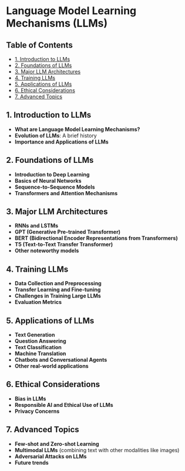 # Language Model Learning Mechanisms (LLMs)

## Table of Contents

- [1. Introduction to LLMs](#1-introduction-to-llms)
- [2. Foundations of LLMs](#2-foundations-of-llms)
- [3. Major LLM Architectures](#3-major-llm-architectures)
- [4. Training LLMs](#4-training-llms)
- [5. Applications of LLMs](#5-applications-of-llms)
- [6. Ethical Considerations](#6-ethical-considerations)
- [7. Advanced Topics](#7-advanced-topics)

## 1. Introduction to LLMs

- **What are Language Model Learning Mechanisms?**
- **Evolution of LLMs**: A brief history
- **Importance and Applications of LLMs**

## 2. Foundations of LLMs

- **Introduction to Deep Learning**
- **Basics of Neural Networks**
- **Sequence-to-Sequence Models**
- **Transformers and Attention Mechanisms**

## 3. Major LLM Architectures

- **RNNs and LSTMs**
- **GPT (Generative Pre-trained Transformer)**
- **BERT (Bidirectional Encoder Representations from Transformers)**
- **T5 (Text-to-Text Transfer Transformer)**
- **Other noteworthy models**

## 4. Training LLMs

- **Data Collection and Preprocessing**
- **Transfer Learning and Fine-tuning**
- **Challenges in Training Large LLMs**
- **Evaluation Metrics**

## 5. Applications of LLMs

- **Text Generation**
- **Question Answering**
- **Text Classification**
- **Machine Translation**
- **Chatbots and Conversational Agents**
- **Other real-world applications**

## 6. Ethical Considerations

- **Bias in LLMs**
- **Responsible AI and Ethical Use of LLMs**
- **Privacy Concerns**

## 7. Advanced Topics

- **Few-shot and Zero-shot Learning**
- **Multimodal LLMs** (combining text with other modalities like images)
- **Adversarial Attacks on LLMs**
- **Future trends**
